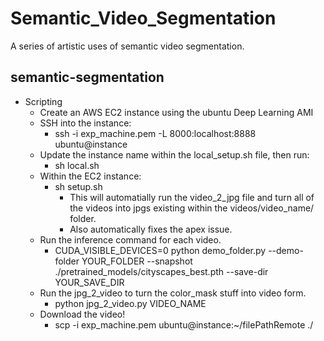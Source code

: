 # Semantic_Video_Segmentation
A series of artistic uses of semantic video segmentation.

## semantic-segmentation
* Scripting
    * Create an AWS EC2 instance using the ubuntu Deep Learning AMI
    * SSH into the instance:
        * ssh -i exp_machine.pem -L 8000:localhost:8888 ubuntu@instance
    * Update the instance name within the local_setup.sh file, then run:
        * sh local.sh
    * Within the EC2 instance:
        * sh setup.sh
            * This will automatially run the video_2_jpg file and turn all of the videos into jpgs existing within the videos/video_name/ folder.
            * Also automatically fixes the apex issue.
    * Run the inference command for each video.
        * CUDA_VISIBLE_DEVICES=0 python demo_folder.py --demo-folder YOUR_FOLDER --snapshot ./pretrained_models/cityscapes_best.pth --save-dir YOUR_SAVE_DIR
    * Run the jpg_2_video to turn the color_mask stuff into video form.
        * python jpg_2_video.py VIDEO_NAME
    * Download the video!
        * scp -i exp_machine.pem ubuntu@instance:~/filePathRemote ./
